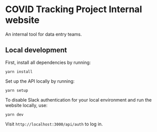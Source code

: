 # COVID Tracking Project Internal website

An internal tool for data entry teams.

## Local development

First, install all dependencies by running:

`yarn install`

Set up the API locally by running:

`yarn setup`

To disable Slack authentication for your local environment and run the website locally, use:

`yarn dev`


Visit `http://localhost:3000/api/auth` to log in.
